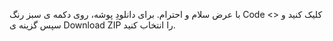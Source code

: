 با عرض سلام و احترام.
برای دانلودِ پوشه، روی دکمه ی سبز رنگ Code <> کلیک کنید و سپس گزینه ی Download ZIP را انتخاب کنید.